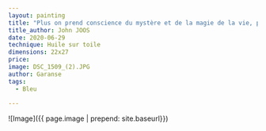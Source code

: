 ```yaml
---
layout: painting
title: "Plus on prend conscience du mystère et de la magie de la vie, plus on prend conscience de ce qui la menace."        
title_author: John JOOS
date: 2020-06-29
technique: Huile sur toile
dimensions: 22x27
price: 
image: DSC_1509_(2).JPG
author: Garanse
tags:
  - Bleu
  
---
```

![Image]({{ page.image | prepend: site.baseurl}})

